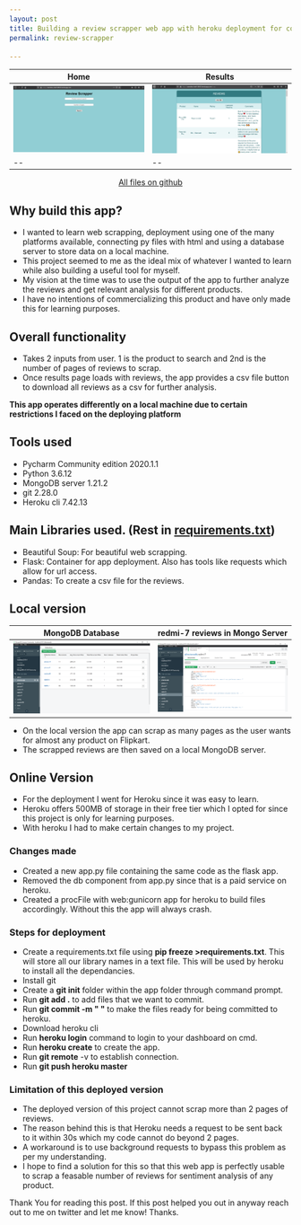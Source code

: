 ```yaml
---
layout: post
title: Building a review scrapper web app with heroku deployment for collecting data.
permalink: review-scrapper

---
```


|Home|Results|
|----|-------|
|<img src = "/images/deployment/review-scrapper-home.png">|<img src = "/images/deployment/review-scrapper-results.png">|
|--|--|

<center><a href = "https://github.com/tejasmohanayyar/review-scrapper/tree/master/allreviewscrapper">All files on github</a></center>

## Why build this app?

* I wanted to learn web scrapping, deployment using one of the many platforms available, connecting py files with html and using a database server to store data on a local machine. 
* This project seemed to me as the ideal mix of whatever I wanted to learn while also building a useful tool for myself. 
* My vision at the time was to use the output of the app to further analyze the reviews and get relevant analysis for different products. 
* I have no intentions of commercializing this product and have only made this for learning purposes. 

## Overall functionality

* Takes 2 inputs from user. 1 is the product to search and 2nd is the number of pages of reviews to scrap.
* Once results page loads with reviews, the app provides a csv file button to download all reviews as a csv for further analysis.

**This app operates differently on a local machine due to certain restrictions I faced on the deploying platform**

## Tools used

* Pycharm Community edition 2020.1.1
* Python 3.6.12
* MongoDB server 1.21.2
* git 2.28.0
* Heroku cli 7.42.13

## Main Libraries used. (Rest in [requirements.txt](https://github.com/tejasmohanayyar/flipakrt-review-scrapper/blob/master/allreviewscrapper/requirements.txt))

* Beautiful Soup: For beautiful web scrapping.
* Flask: Container for app deployment. Also has tools like requests which allow for url access.
* Pandas: To create a csv file for the reviews.

## Local version

|MongoDB Database|redmi-7 reviews in Mongo Server|
|----|-------|
|<img src = "/images/deployment/allreviewsdb-home.png">|<img src = "/images/deployment/redmi-7-reviews-db.png">|

* On the local version the app can scrap as many pages as the user wants for almost any product on Flipkart.
* The scrapped reviews are then saved on a local MongoDB server.

## Online Version

* For the deployment I went for Heroku since it was easy to learn.
* Heroku offers 500MB of storage in their free tier which I opted for since this project is only for learning purposes.
* With heroku I had to make certain changes to my project. 


### Changes made

* Created a new app.py file containing the same code as the flask app.
* Removed the db component from app.py since that is a paid service on heroku.
* Created a procFile with web:gunicorn app for heroku to build files accordingly. Without this the app will always crash.

### Steps for deployment

* Create a requirements.txt file using **pip freeze >requirements.txt**. This will store all our library names in a text file. This will be used by heroku to install all the dependancies.
* Install git
* Create a **git init** folder within the app folder through command prompt.
* Run **git add .** to add files that we want to commit.
* Run **git commit -m " "** to make the files ready for being committed to heroku.
* Download heroku cli
* Run **heroku login** command to login to your dashboard on cmd.
* Run **heroku create** to create the app.
* Run **git remote** -v to establish connection.
* Run **git push heroku master**

### Limitation of this deployed version

* The deployed version of this project cannot scrap more than 2 pages of reviews.
* The reason behind this is that Heroku needs a request to be sent back to it within 30s which my code cannot do beyond 2 pages.
* A workaround is to use background requests to bypass this problem as per my understanding.
* I hope to find a solution for this so that this web app is perfectly usable to scrap a feasable number of reviews for sentiment analysis of any product.

Thank You for reading this post. If this post helped you out in anyway reach out to me on twitter and let me know! Thanks.
